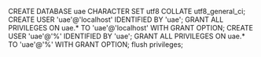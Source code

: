 CREATE DATABASE uae CHARACTER SET utf8 COLLATE utf8_general_ci;
CREATE USER 'uae'@'localhost' IDENTIFIED BY 'uae';
GRANT ALL PRIVILEGES ON uae.* TO 'uae'@'localhost' WITH GRANT OPTION;
CREATE USER 'uae'@'%' IDENTIFIED BY 'uae';
GRANT ALL PRIVILEGES ON uae.* TO 'uae'@'%' WITH GRANT OPTION;
flush privileges;
